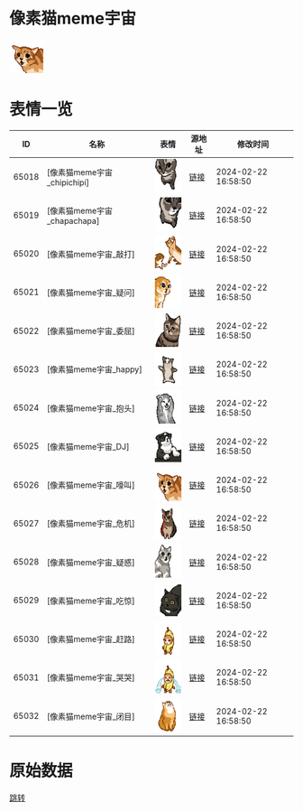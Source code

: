 # 像素猫meme宇宙

<img src="./cover.png" height="60" alt="cover" />

# 表情一览

|ID|名称|表情|源地址|修改时间|
|----|----|----|----|----|
|65018|[像素猫meme宇宙_chipichipi]|<img src="./pic/065018_%5B像素猫meme宇宙_chipichipi%5D.png" height="60" alt="chipichipi"/>|[链接](https://i0.hdslb.com/bfs/garb/614b2f5e46deab7db24c34c7110e448d9f442ae0.png)|2024-02-22 16:58:50|
|65019|[像素猫meme宇宙_chapachapa]|<img src="./pic/065019_%5B像素猫meme宇宙_chapachapa%5D.png" height="60" alt="chapachapa"/>|[链接](https://i0.hdslb.com/bfs/garb/1e83535799a91d165a0293dfa93480c994da7ad4.png)|2024-02-22 16:58:50|
|65020|[像素猫meme宇宙_敲打]|<img src="./pic/065020_%5B像素猫meme宇宙_敲打%5D.png" height="60" alt="敲打"/>|[链接](https://i0.hdslb.com/bfs/garb/0c7878666a13b9f43e6d905292a76e37100091b0.png)|2024-02-22 16:58:50|
|65021|[像素猫meme宇宙_疑问]|<img src="./pic/065021_%5B像素猫meme宇宙_疑问%5D.png" height="60" alt="疑问"/>|[链接](https://i0.hdslb.com/bfs/garb/68c5a9806db8bdf04136bce13217c8a40bd92fa8.png)|2024-02-22 16:58:50|
|65022|[像素猫meme宇宙_委屈]|<img src="./pic/065022_%5B像素猫meme宇宙_委屈%5D.png" height="60" alt="委屈"/>|[链接](https://i0.hdslb.com/bfs/garb/23305b98639d4b695be7ef2e9dce7b2b302c1188.png)|2024-02-22 16:58:50|
|65023|[像素猫meme宇宙_happy]|<img src="./pic/065023_%5B像素猫meme宇宙_happy%5D.png" height="60" alt="happy"/>|[链接](https://i0.hdslb.com/bfs/garb/e4d8c686855c2786c833a79950a61e0f4fbea00e.png)|2024-02-22 16:58:50|
|65024|[像素猫meme宇宙_抱头]|<img src="./pic/065024_%5B像素猫meme宇宙_抱头%5D.png" height="60" alt="抱头"/>|[链接](https://i0.hdslb.com/bfs/garb/4803723b850adc066f098a315dcc6d0335f67e81.png)|2024-02-22 16:58:50|
|65025|[像素猫meme宇宙_DJ]|<img src="./pic/065025_%5B像素猫meme宇宙_DJ%5D.png" height="60" alt="DJ"/>|[链接](https://i0.hdslb.com/bfs/garb/ee778ae2abeae887401c6bb59afd0b6147088138.png)|2024-02-22 16:58:50|
|65026|[像素猫meme宇宙_嚎叫]|<img src="./pic/065026_%5B像素猫meme宇宙_嚎叫%5D.png" height="60" alt="嚎叫"/>|[链接](https://i0.hdslb.com/bfs/garb/d4204e6451e7625a5caf1b2613b6c7fc0d2d15b5.png)|2024-02-22 16:58:50|
|65027|[像素猫meme宇宙_危机]|<img src="./pic/065027_%5B像素猫meme宇宙_危机%5D.png" height="60" alt="危机"/>|[链接](https://i0.hdslb.com/bfs/garb/22a6865f073fbb6d74d4642e17840aeab4ae6b96.png)|2024-02-22 16:58:50|
|65028|[像素猫meme宇宙_疑惑]|<img src="./pic/065028_%5B像素猫meme宇宙_疑惑%5D.png" height="60" alt="疑惑"/>|[链接](https://i0.hdslb.com/bfs/garb/cf2d97b7b3e466b19843d2629fac6ee3756dbd5e.png)|2024-02-22 16:58:50|
|65029|[像素猫meme宇宙_吃惊]|<img src="./pic/065029_%5B像素猫meme宇宙_吃惊%5D.png" height="60" alt="吃惊"/>|[链接](https://i0.hdslb.com/bfs/garb/dbcc41704eeef213d803be502f69d79920d5c793.png)|2024-02-22 16:58:50|
|65030|[像素猫meme宇宙_赶路]|<img src="./pic/065030_%5B像素猫meme宇宙_赶路%5D.png" height="60" alt="赶路"/>|[链接](https://i0.hdslb.com/bfs/garb/1e3592d626ab7e58cab39e81811cef6b55e91a87.png)|2024-02-22 16:58:50|
|65031|[像素猫meme宇宙_哭哭]|<img src="./pic/065031_%5B像素猫meme宇宙_哭哭%5D.png" height="60" alt="哭哭"/>|[链接](https://i0.hdslb.com/bfs/garb/5e1f269274f81e1d9dec9290e1311ed09f6f8fd1.png)|2024-02-22 16:58:50|
|65032|[像素猫meme宇宙_闭目]|<img src="./pic/065032_%5B像素猫meme宇宙_闭目%5D.png" height="60" alt="闭目"/>|[链接](https://i0.hdslb.com/bfs/garb/a0099a9bd37b8b41623ce9e20aa8874b1c048281.png)|2024-02-22 16:58:50|

# 原始数据

[跳转](./raw.json)

